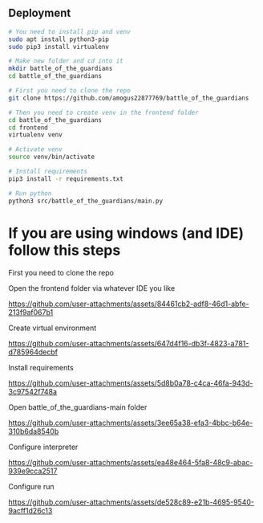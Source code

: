 
## Deployment

```bash
# You need to install pip and venv
sudo apt install python3-pip  
sudo pip3 install virtualenv

# Make new folder and cd into it
mkdir battle_of_the_guardians
cd battle_of_the_guardians

# First you need to clone the repo
git clone https://github.com/amogus22877769/battle_of_the_guardians

# Then you need to create venv in the frontend folder
cd battle_of_the_guardians
cd frontend
virtualenv venv

# Activate venv
source venv/bin/activate

# Install requirements
pip3 install -r requirements.txt

# Run python
python3 src/battle_of_the_guardians/main.py
```

# If you are using windows (and IDE) follow this steps

First you need to clone the repo

Open the frontend folder via whatever IDE you like

https://github.com/user-attachments/assets/84461cb2-adf8-46d1-abfe-213f9af067b1

Create virtual environment

https://github.com/user-attachments/assets/647d4f16-db3f-4823-a781-d785964decbf

Install requirements

https://github.com/user-attachments/assets/5d8b0a78-c4ca-46fa-943d-3c97542f748a

Open battle_of_the_guardians-main folder

https://github.com/user-attachments/assets/3ee65a38-efa3-4bbc-b64e-310b6da8540b

Configure interpreter

https://github.com/user-attachments/assets/ea48e464-5fa8-48c9-abac-939e9cca2517

Configure run

https://github.com/user-attachments/assets/de528c89-e21b-4695-9540-9acff1d26c13

